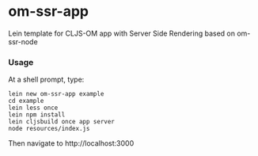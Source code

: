 # om-ssr-app

Lein template for CLJS-OM app with Server Side Rendering based on om-ssr-node

### Usage

At a shell prompt, type:

```
lein new om-ssr-app example
cd example
lein less once
lein npm install
lein cljsbuild once app server
node resources/index.js
```

Then navigate to http://localhost:3000

